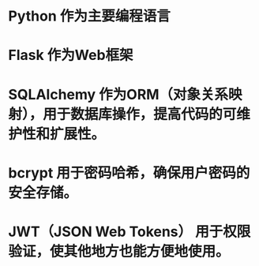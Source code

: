 # Python 作为主要编程语言
# Flask 作为Web框架
# SQLAlchemy 作为ORM（对象关系映射），用于数据库操作，提高代码的可维护性和扩展性。
# bcrypt 用于密码哈希，确保用户密码的安全存储。
# JWT（JSON Web Tokens） 用于权限验证，使其他地方也能方便地使用。